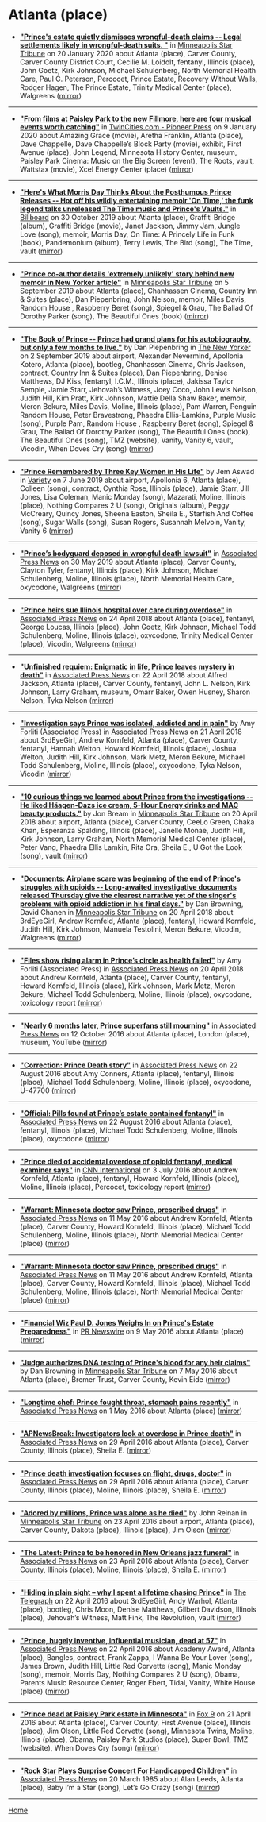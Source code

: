 # Atlanta (place)

 - [**"Prince's estate quietly dismisses wrongful-death claims -- Legal settlements likely in wrongful-death suits. "**](http://www.startribune.com/prince-wrongful-death-claims-dismissed/567141982/) in [Minneapolis Star Tribune](http://www.startribune.com/) on 20 January 2020 about Atlanta (place), Carver County, Carver County District Court, Cecilie M. Loidolt, fentanyl, Illinois (place), John Goetz, Kirk Johnson, Michael Schulenberg, North Memorial Health Care, Paul C. Peterson, Percocet, Prince Estate, Recovery Without Walls, Rodger Hagen, The Prince Estate, Trinity Medical Center (place), Walgreens ([mirror](https://web.archive.org/web/*/http://www.startribune.com/prince-wrongful-death-claims-dismissed/567141982/))

----

 - [**"From films at Paisley Park to the new Fillmore, here are four musical events worth catching"**](https://www.twincities.com/2020/01/09/from-films-at-paisley-park-to-the-new-fillmore-here-are-four-musical-events-worth-catching/) in [TwinCities.com - Pioneer Press](https://www.twincities.com/) on 9 January 2020 about Amazing Grace (movie), Aretha Franklin, Atlanta (place), Dave Chappelle, Dave Chappelle’s Block Party (movie), exhibit, First Avenue (place), John Legend, Minnesota History Center, museum, Paisley Park Cinema: Music on the Big Screen (event), The Roots, vault, Wattstax (movie), Xcel Energy Center (place) ([mirror](https://web.archive.org/web/*/https://www.twincities.com/2020/01/09/from-films-at-paisley-park-to-the-new-fillmore-here-are-four-musical-events-worth-catching/))

----

 - [**"Here's What Morris Day Thinks About the Posthumous Prince Releases -- Hot off his wildly entertaining memoir 'On Time,' the funk legend talks unreleased The Time music and Prince's Vaults."**](https://www.billboard.com/articles/news/8541347/morris-day-on-time-book-memoir-prince-funk) in [Billboard](https://www.billboard.com/) on 30 October 2019 about Atlanta (place), Graffiti Bridge (album), Graffiti Bridge (movie), Janet Jackson, Jimmy Jam, Jungle Love (song), memoir, Morris Day, On Time: A Princely Life in Funk (book), Pandemonium (album), Terry Lewis, The Bird (song), The Time, vault ([mirror](https://web.archive.org/web/*/https://www.billboard.com/articles/news/8541347/morris-day-on-time-book-memoir-prince-funk))

----

 - [**"Prince co-author details 'extremely unlikely' story behind new memoir in New Yorker article"**](http://www.startribune.com/prince-co-author-details-extremely-unlikely-story-behind-new-memoir-in-new-yorker-article/559478242/) in [Minneapolis Star Tribune](http://www.startribune.com/) on 5 September 2019 about Atlanta (place), Chanhassen Cinema, Country Inn & Suites (place), Dan Piepenbring, John Nelson, memoir, Miles Davis, Random House , Raspberry Beret (song), Spiegel & Grau, The Ballad Of Dorothy Parker (song), The Beautiful Ones (book) ([mirror](https://web.archive.org/web/*/http://www.startribune.com/prince-co-author-details-extremely-unlikely-story-behind-new-memoir-in-new-yorker-article/559478242/))

----

 - [**"The Book of Prince -- Prince had grand plans for his autobiography, but only a few months to live."**](https://www.newyorker.com/magazine/2019/09/09/the-book-of-prince) by Dan Piepenbring in [The New Yorker](https://www.newyorker.com/) on 2 September 2019 about airport, Alexander Nevermind, Apollonia Kotero, Atlanta (place), bootleg, Chanhassen Cinema, Chris Jackson, contract, Country Inn & Suites (place), Dan Piepenbring, Denise Matthews, DJ Kiss, fentanyl, I.C.M., Illinois (place), Jakissa Taylor Semple, Jamie Starr, Jehovah’s Witness, Joey Coco, John Lewis Nelson, Judith Hill, Kim Pratt, Kirk Johnson, Mattie Della Shaw Baker, memoir, Meron Bekure, Miles Davis, Moline, Illinois (place), Pam Warren, Penguin Random House, Peter Bravestrong, Phaedra Ellis-Lamkins, Purple Music (song), Purple Pam, Random House , Raspberry Beret (song), Spiegel & Grau, The Ballad Of Dorothy Parker (song), The Beautiful Ones (book), The Beautiful Ones (song), TMZ (website), Vanity, Vanity 6, vault, Vicodin, When Doves Cry (song) ([mirror](https://web.archive.org/web/*/https://www.newyorker.com/magazine/2019/09/09/the-book-of-prince))

----

 - [**"Prince Remembered by Three Key Women in His Life"**](https://variety.com/2019/music/news/prince-birthday-remembered-by-three-key-women-originals-1203235532/) by Jem Aswad in [Variety](https://variety.com/) on 7 June 2019 about airport, Apollonia 6, Atlanta (place), Colleen (song), contract, Cynthia Rose, Illinois (place), Jamie Starr, Jill Jones, Lisa Coleman, Manic Monday (song), Mazarati, Moline, Illinois (place), Nothing Compares 2 U (song), Originals (album), Peggy McCreary, Quincy Jones, Sheena Easton, Sheila E., Starfish And Coffee (song), Sugar Walls (song), Susan Rogers, Susannah Melvoin, Vanity, Vanity 6 ([mirror](https://web.archive.org/web/*/https://variety.com/2019/music/news/prince-birthday-remembered-by-three-key-women-originals-1203235532/))

----

 - [**"Prince’s bodyguard deposed in wrongful death lawsuit"**](https://apnews.com/8e68cf25ceb245319425b5952c5d1be8) in [Associated Press News](https://apnews.com/) on 30 May 2019 about Atlanta (place), Carver County, Clayton Tyler, fentanyl, Illinois (place), Kirk Johnson, Michael Schulenberg, Moline, Illinois (place), North Memorial Health Care, oxycodone, Walgreens ([mirror](https://web.archive.org/web/*/https://apnews.com/8e68cf25ceb245319425b5952c5d1be8))

----

 - [**"Prince heirs sue Illinois hospital over care during overdose"**](https://apnews.com/83447f08715c4c7e92cd9427168b418d) in [Associated Press News](https://apnews.com/) on 24 April 2018 about Atlanta (place), fentanyl, George Loucas, Illinois (place), John Goetz, Kirk Johnson, Michael Todd Schulenberg, Moline, Illinois (place), oxycodone, Trinity Medical Center (place), Vicodin, Walgreens ([mirror](https://web.archive.org/web/*/https://apnews.com/83447f08715c4c7e92cd9427168b418d))

----

 - [**"Unfinished requiem: Enigmatic in life, Prince leaves mystery in death"**](https://apnews.com/48227e49f5384fe7b343b7ccdeb00e6f) in [Associated Press News](https://apnews.com/) on 22 April 2018 about Alfred Jackson, Atlanta (place), Carver County, fentanyl, John L. Nelson, Kirk Johnson, Larry Graham, museum, Omarr Baker, Owen Husney, Sharon Nelson, Tyka Nelson ([mirror](https://web.archive.org/web/*/https://apnews.com/48227e49f5384fe7b343b7ccdeb00e6f))

----

 - [**"Investigation says Prince was isolated, addicted and in pain"**](https://apnews.com/94806d16569541d98032ce2b2f82aa6a) by Amy Forliti (Associated Press) in [Associated Press News](https://apnews.com/) on 21 April 2018 about 3rdEyeGirl, Andrew Kornfeld, Atlanta (place), Carver County, fentanyl, Hannah Welton, Howard Kornfeld, Illinois (place), Joshua Welton, Judith Hill, Kirk Johnson, Mark Metz, Meron Bekure, Michael Todd Schulenberg, Moline, Illinois (place), oxycodone, Tyka Nelson, Vicodin ([mirror](https://web.archive.org/web/*/https://apnews.com/94806d16569541d98032ce2b2f82aa6a))

----

 - [**"10 curious things we learned about Prince from the investigations -- He liked Häagen-Dazs ice cream, 5-Hour Energy drinks and MAC beauty products."**](http://www.startribune.com/10-curious-things-we-learned-about-prince-from-the-investigations/480364723/) by Jon Bream in [Minneapolis Star Tribune](http://www.startribune.com/) on 20 April 2018 about airport, Atlanta (place), Carver County, CeeLo Green, Chaka Khan, Esperanza Spalding, Illinois (place), Janelle Monae, Judith Hill, Kirk Johnson, Larry Graham, North Memorial Medical Center (place), Peter Vang, Phaedra Ellis Lamkin, Rita Ora, Sheila E., U Got the Look (song), vault ([mirror](https://web.archive.org/web/*/http://www.startribune.com/10-curious-things-we-learned-about-prince-from-the-investigations/480364723/))

----

 - [**"Documents: Airplane scare was beginning of the end of Prince's struggles with opioids -- Long-awaited investigative documents released Thursday give the clearest narrative yet of the singer's problems with opioid addiction in his final days."**](http://www.startribune.com/documents-airplane-scare-was-beginning-of-the-end-of-prince-s-struggles-with-opioids/480325903/) by Dan Browning, David Chanen in [Minneapolis Star Tribune](http://www.startribune.com/) on 20 April 2018 about 3rdEyeGirl, Andrew Kornfeld, Atlanta (place), fentanyl, Howard Kornfeld, Judith Hill, Kirk Johnson, Manuela Testolini, Meron Bekure, Vicodin, Walgreens ([mirror](https://web.archive.org/web/*/http://www.startribune.com/documents-airplane-scare-was-beginning-of-the-end-of-prince-s-struggles-with-opioids/480325903/))

----

 - [**"Files show rising alarm in Prince’s circle as health failed"**](https://apnews.com/01ab0aaba1ab4e719af50e79319afdfb) by Amy Forliti (Associated Press) in [Associated Press News](https://apnews.com/) on 20 April 2018 about Andrew Kornfeld, Atlanta (place), Carver County, fentanyl, Howard Kornfeld, Illinois (place), Kirk Johnson, Mark Metz, Meron Bekure, Michael Todd Schulenberg, Moline, Illinois (place), oxycodone, toxicology report ([mirror](https://web.archive.org/web/*/https://apnews.com/01ab0aaba1ab4e719af50e79319afdfb))

----

 - [**"Nearly 6 months later, Prince superfans still mourning"**](https://apnews.com/5f2143ac989a4626b2cf7b8620a6a28c) in [Associated Press News](https://apnews.com/) on 12 October 2016 about Atlanta (place), London (place), museum, YouTube ([mirror](https://web.archive.org/web/*/https://apnews.com/5f2143ac989a4626b2cf7b8620a6a28c))

----

 - [**"Correction: Prince Death story"**](https://apnews.com/6ea0a330a6fa442990b24ec0c5153b27) in [Associated Press News](https://apnews.com/) on 22 August 2016 about Amy Conners, Atlanta (place), fentanyl, Illinois (place), Michael Todd Schulenberg, Moline, Illinois (place), oxycodone, U-47700 ([mirror](https://web.archive.org/web/*/https://apnews.com/6ea0a330a6fa442990b24ec0c5153b27))

----

 - [**"Official: Pills found at Prince’s estate contained fentanyl"**](https://apnews.com/f2cb614f0e79404692d5582509874869) in [Associated Press News](https://apnews.com/) on 22 August 2016 about Atlanta (place), fentanyl, Illinois (place), Michael Todd Schulenberg, Moline, Illinois (place), oxycodone ([mirror](https://web.archive.org/web/*/https://apnews.com/f2cb614f0e79404692d5582509874869))

----

 - [**"Prince died of accidental overdose of opioid fentanyl, medical examiner says"**](https://edition.cnn.com/2016/06/02/health/prince-death-opioid-overdose/) in [CNN International](https://edition.cnn.com/) on 3 July 2016 about Andrew Kornfeld, Atlanta (place), fentanyl, Howard Kornfeld, Illinois (place), Moline, Illinois (place), Percocet, toxicology report ([mirror](https://web.archive.org/web/*/https://edition.cnn.com/2016/06/02/health/prince-death-opioid-overdose/))

----

 - [**"Warrant: Minnesota doctor saw Prince, prescribed drugs"**](https://apnews.com/21140409ac784faf88f88ce5c400bbe3) in [Associated Press News](https://apnews.com/) on 11 May 2016 about Andrew Kornfeld, Atlanta (place), Carver County, Howard Kornfeld, Illinois (place), Michael Todd Schulenberg, Moline, Illinois (place), North Memorial Medical Center (place) ([mirror](https://web.archive.org/web/*/https://apnews.com/21140409ac784faf88f88ce5c400bbe3))

----

 - [**"Warrant: Minnesota doctor saw Prince, prescribed drugs"**](https://apnews.com/53b7f73993c649aebb7165d234092956) in [Associated Press News](https://apnews.com/) on 11 May 2016 about Andrew Kornfeld, Atlanta (place), Carver County, Howard Kornfeld, Illinois (place), Michael Todd Schulenberg, Moline, Illinois (place), North Memorial Medical Center (place) ([mirror](https://web.archive.org/web/*/https://apnews.com/53b7f73993c649aebb7165d234092956))

----

 - [**"Financial Wiz Paul D. Jones Weighs In on Prince's Estate Preparedness"**](https://www.prnewswire.com/news-releases/financial-wiz-paul-d-jones-weighs-in-on-princes-estate-preparedness-300265072.html) in [PR Newswire](https://www.prnewswire.com/) on 9 May 2016 about Atlanta (place) ([mirror](https://web.archive.org/web/*/https://www.prnewswire.com/news-releases/financial-wiz-paul-d-jones-weighs-in-on-princes-estate-preparedness-300265072.html))

----

 - [**"Judge authorizes DNA testing of Prince's blood for any heir claims"**](http://www.startribune.com/prince-creditors-have-four-months-to-file-claims/378449441/) by Dan Browning in [Minneapolis Star Tribune](http://www.startribune.com/) on 7 May 2016 about Atlanta (place), Bremer Trust, Carver County, Kevin Eide ([mirror](https://web.archive.org/web/*/http://www.startribune.com/prince-creditors-have-four-months-to-file-claims/378449441/))

----

 - [**"Longtime chef: Prince fought throat, stomach pains recently"**](https://apnews.com/cc2bbe6ca3f74392a76e6045e2029eff) in [Associated Press News](https://apnews.com/) on 1 May 2016 about Atlanta (place) ([mirror](https://web.archive.org/web/*/https://apnews.com/cc2bbe6ca3f74392a76e6045e2029eff))

----

 - [**"APNewsBreak: Investigators look at overdose in Prince death"**](https://apnews.com/744a34089a8241df95a836b358741ace) in [Associated Press News](https://apnews.com/) on 29 April 2016 about Atlanta (place), Carver County, Illinois (place), Sheila E. ([mirror](https://web.archive.org/web/*/https://apnews.com/744a34089a8241df95a836b358741ace))

----

 - [**"Prince death investigation focuses on flight, drugs, doctor"**](https://apnews.com/175b0bd7f6f641b1b9b90b268bb3375e) in [Associated Press News](https://apnews.com/) on 29 April 2016 about Atlanta (place), Carver County, Illinois (place), Moline, Illinois (place), Sheila E. ([mirror](https://web.archive.org/web/*/https://apnews.com/175b0bd7f6f641b1b9b90b268bb3375e))

----

 - [**"Adored by millions, Prince was alone as he died"**](http://www.startribune.com/investigation-underway-into-prince-s-death/376741561/) by John Reinan in [Minneapolis Star Tribune](http://www.startribune.com/) on 23 April 2016 about airport, Atlanta (place), Carver County, Dakota (place), Illinois (place), Jim Olson ([mirror](https://web.archive.org/web/*/http://www.startribune.com/investigation-underway-into-prince-s-death/376741561/))

----

 - [**"The Latest: Prince to be honored in New Orleans jazz funeral"**](https://apnews.com/2bff71641de848cdb8d414528b9686a5) in [Associated Press News](https://apnews.com/) on 23 April 2016 about Atlanta (place), Carver County, Illinois (place), Moline, Illinois (place), Sheila E. ([mirror](https://web.archive.org/web/*/https://apnews.com/2bff71641de848cdb8d414528b9686a5))

----

 - [**"Hiding in plain sight – why I spent a lifetime chasing Prince"**](https://www.telegraph.co.uk/music/what-to-listen-to/hiding-in-plain-sight--why-i-spent-a-lifetime-chasing-prince/) in [The Telegraph](https://www.telegraph.co.uk/) on 22 April 2016 about 3rdEyeGirl, Andy Warhol, Atlanta (place), bootleg, Chris Moon, Denise Matthews, Gilbert Davidson, Illinois (place), Jehovah’s Witness, Matt Fink, The Revolution, vault ([mirror](https://web.archive.org/web/*/https://www.telegraph.co.uk/music/what-to-listen-to/hiding-in-plain-sight--why-i-spent-a-lifetime-chasing-prince/))

----

 - [**"Prince, hugely inventive, influential musician, dead at 57"**](https://apnews.com/988e107cf6964494b58ad2ca9bcd0985) in [Associated Press News](https://apnews.com/) on 22 April 2016 about Academy Award, Atlanta (place), Bangles, contract, Frank Zappa, I Wanna Be Your Lover (song), James Brown, Judith Hill, Little Red Corvette (song), Manic Monday (song), memoir, Morris Day, Nothing Compares 2 U (song), Obama, Parents Music Resource Center, Roger Ebert, Tidal, Vanity, White House (place) ([mirror](https://web.archive.org/web/*/https://apnews.com/988e107cf6964494b58ad2ca9bcd0985))

----

 - [**"Prince dead at Paisley Park estate in Minnesota"**](http://www.fox9.com/news/emergency-medical-response-at-paisley-park) in [Fox 9](http://www.fox9.com/) on 21 April 2016 about Atlanta (place), Carver County, First Avenue (place), Illinois (place), Jim Olson, Little Red Corvette (song), Minnesota Twins, Moline, Illinois (place), Obama, Paisley Park Studios (place), Super Bowl, TMZ (website), When Doves Cry (song) ([mirror](https://web.archive.org/web/*/http://www.fox9.com/news/emergency-medical-response-at-paisley-park))

----

 - [**"Rock Star Plays Surprise Concert For Handicapped Children"**](https://apnews.com/1ca469b35a7440f27741bf605c161816) in [Associated Press News](https://apnews.com/) on 20 March 1985 about Alan Leeds, Atlanta (place), Baby I’m a Star (song), Let’s Go Crazy (song) ([mirror](https://web.archive.org/web/*/https://apnews.com/1ca469b35a7440f27741bf605c161816))

----

[Home](../)
